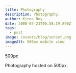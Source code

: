 ```yaml
---
title: Photography
description: Photography.
author: Kiron Roy
date: 2008-07-21T05:58:19.896Z
tags:
  - post
image: /assets/blog/sunset.png
imageAlt: 500px mobile view
---
```

[5﻿00px](https://500px.com/p/kironroynet?view=photos)

<!--StartFragment-->

Photography hosted on 500px.

<!--EndFragment-->